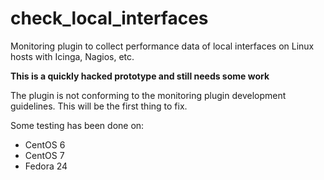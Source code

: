 # check_local_interfaces
Monitoring plugin to collect performance data of local interfaces on Linux hosts with Icinga, Nagios, etc.

**This is a quickly hacked prototype and still needs some work**

The plugin is not conforming to the monitoring plugin development guidelines. This will be the first thing to fix.

Some testing has been done on:
* CentOS 6
* CentOS 7
* Fedora 24
